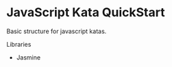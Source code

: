 JavaScript Kata QuickStart
=========================

Basic structure for javascript katas.

Libraries
* Jasmine
